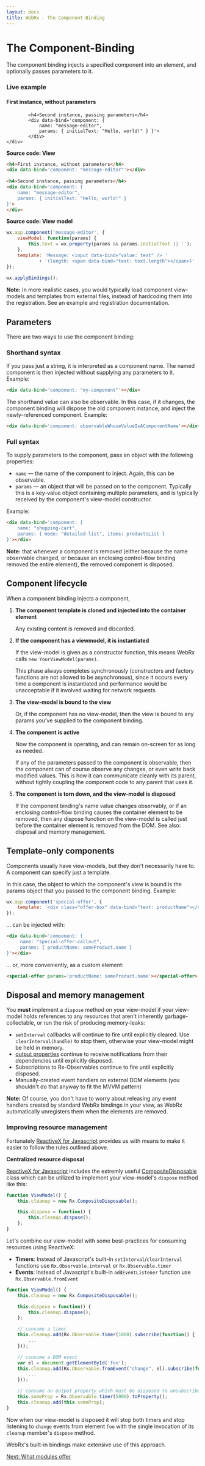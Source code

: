 ```yaml
---
layout: docs
title: WebRx - The Component-Binding
---
```

# The Component-Binding

The component binding injects a specified component into an element, and optionally passes parameters to it.

<div class="panel panel-default" id="component-binding-example1">
	<div class="panel-heading">
		<h3 class="panel-title">Live example</h3>
	</div>
	<div class="panel-body">
		<h4>First instance, without parameters</h4>
			<div data-bind='component: "message-editor"'></div>
 
			<h4>Second instance, passing parameters</h4>
			<div data-bind='component: {
				name: "message-editor",
				params: { initialText: "Hello, world!" } }'>
			</div>
	</div>
</div>
  
<script type="text/javascript">
wx.app.component('message-editor', {
    viewModel: function(params) {
        this.text = wx.property(params && params.initialText || '');
    },
    template: 'Message: <input data-bind="value: text" /> '
            + '(length: <span data-bind="text: text.length"></span>)'
});
 
wx.applyBindings(undefined, document.getElementById('component-binding-example1'));
</script>

**Source code: View**

```html
<h4>First instance, without parameters</h4>
<div data-bind='component: "message-editor"'></div>
 
<h4>Second instance, passing parameters</h4>
<div data-bind='component: {
    name: "message-editor",
    params: { initialText: "Hello, world!" } 
}'>
</div>
```

**Source code: View model**

```javascript
wx.app.component('message-editor', {
    viewModel: function(params) {
        this.text = wx.property(params && params.initialText || '');
    },
    template: 'Message: <input data-bind="value: text" /> '
            + '(length: <span data-bind="text: text.length"></span>)'
});
 
wx.applyBindings();
```

**Note:** In more realistic cases, you would typically load component view-models and templates from external files, 
instead of hardcoding them into the registration. See an example and registration documentation.

## Parameters

There are two ways to use the component binding:

### Shorthand syntax

If you pass just a string, it is interpreted as a component name. The named component is then injected without supplying any parameters to it. Example:

```html
<div data-bind='component: "my-component"'></div>
```

The shorthand value can also be observable. In this case, if it changes, the component binding will dispose the old 
component instance, and inject the newly-referenced component. Example:

```html
<div data-bind='component: observableWhoseValueIsAComponentName'></div>
```

### Full syntax

To supply parameters to the component, pass an object with the following properties:

- <code>name</code> — the name of the component to inject. Again, this can be observable.
- <code>params</code> — an object that will be passed on to the component. Typically this is a key-value object containing multiple parameters, and is typically received by the component's view-model constructor.

Example:

```html
<div data-bind='component: {
    name: "shopping-cart",
    params: { mode: "detailed-list", items: productsList }
}'></div>
```

**Note:** that whenever a component is removed (either because the name observable changed, or because an 
enclosing control-flow binding removed the entire element), the removed component is disposed.

## Component lifecycle

When a component binding injects a component,

1. **The component template is cloned and injected into the container element**

	Any existing content is removed and discarded.

2. **If the component has a viewmodel, it is instantiated**

	If the view-model is given as a constructor function, this means WebRx calls <code>new YourViewModel(params)</code>.

	This phase always completes synchronously (constructors and factory functions are not allowed to be asynchronous), 
	since it occurs every time a component is instantiated and performance would be unacceptable if it involved waiting 
	for network requests.

3. **The view-model is bound to the view**

	Or, if the component has no view-model, then the view is bound to any params you've supplied to the component binding.

4. **The component is active**

	Now the component is operating, and can remain on-screen for as long as needed.

	If any of the parameters passed to the component is observable, then the component can of course observe any changes, 
	or even write back modified values. This is how it can communicate cleanly with its parent, without tightly coupling the 
	component code to any parent that uses it.

5. **The component is torn down, and the view-model is disposed**

	If the component binding's name value changes observably, or if an enclosing control-flow binding causes the container 
	element to be removed, then any dispose function on the view-model is called just before the container element is removed 
	from the DOM. See also: disposal and memory management.


## Template-only components

Components usually have view-models, but they don't necessarily have to. A component can specify just a template.

In this case, the object to which the component's view is bound is the params object that you passed to the component binding. Example:

```javascript
wx.app.component('special-offer', {
    template: '<div class="offer-box" data-bind="text: productName"></div>'
});
```
… can be injected with:

```html
<div data-bind='component: {
     name: "special-offer-callout",
     params: { productName: someProduct.name }
}'></div>
```

… or, more conveniently, as a custom element:

```html
<special-offer params='productName: someProduct.name'></special-offer>
```

## Disposal and memory management

You **must** implement a <code>dispose</code> method on your view-model if your view-model holds references to any resources 
that aren't inherently garbage-collectable, or run the risk of producing memory-leaks:

- <code>setInterval</code> callbacks will continue to fire until explicitly cleared.
	Use <code>clearInterval(handle)</code> to stop them, otherwise your view-model might be held in memory.
- [output properties](/docs/output-properties.html) continue to receive notifications from their dependencies until explicitly disposed.
- Subscriptions to Rx-Observables continue to fire until explicitly disposed.
- Manually-created event handlers on external DOM elements (you shouldn't do that anyway to fit the MVVM pattern)

**Note:** Of course, you don't have to worry about releasing any event handlers created by standard WebRx bindings in your view, 
as WebRx automatically unregisters them when the elements are removed.

### Improving resource management

Fortunately [ReactiveX for Javascript](https://github.com/Reactive-Extensions/RxJS/tree/master/doc) provides us with 
means to make it easier to follow the rules outlined above.

**Centralized resource disposal**

[ReactiveX for Javascript](https://github.com/Reactive-Extensions/RxJS/tree/master/doc) includes the extremly useful
[CompositeDisposable](https://github.com/Reactive-Extensions/RxJS/blob/master/doc/api/disposables/compositedisposable.md) 
class which can be utilized to implement your view-model's <code>dispose</code> method like this:

```javascript
function ViewModel() {
	this.cleanup = new Rx.CompositeDisposable();

	this.dispose = function() {
		this.cleanup.dispose();
	};
}
```

Let's combine our view-model with some best-practices for consuming resources using ReactiveX:

- **Timers**: Instead of Javascript's built-in <code>setInterval</code>/<code>clearInterval</code> functions use <code>Rx.Observable.interval</code> or <code>Rx.Observable.timer</code>
- **Events**: Instead of Javascript's built-in <code>addEventListener</code> function use <code>Rx.Observable.fromEvent</code>


```javascript
function ViewModel() {
	this.cleanup = new Rx.CompositeDisposable();

	this.dispose = function() {
		this.cleanup.dispose();
	};

	// consume a timer
	this.cleanup.add(Rx.Observable.timer(1000).subscribe(function() {
		...
	}));

	// consume a DOM event
	var el = document.getElementById('foo');
	this.cleanup.add(Rx.Observable.fromEvent("change", el).subscribe(function(event) {
		...
	}));

	// consume an output property which must be disposed to unsubscribe from its source-observable
	this.someProp = Rx.Observable.timer(5000).toProperty();
	this.cleanup.add(this.someProp);
}
```

Now when our view-model is disposed it will stop both timers and stop listening to <code>change</code> events from element <code>foo</code>
with the single invocation of its <code>cleanup</code> member's <code>dispose</code> method.

WebRx's built-in bindings make extensive use of this approach.

<a class="next-topic" href="/docs/module-overview.html">Next: What modules offer</a>
